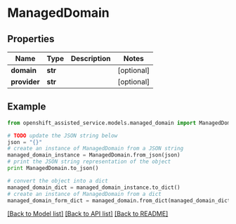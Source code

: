 # ManagedDomain


## Properties
Name | Type | Description | Notes
------------ | ------------- | ------------- | -------------
**domain** | **str** |  | [optional] 
**provider** | **str** |  | [optional] 

## Example

```python
from openshift_assisted_service.models.managed_domain import ManagedDomain

# TODO update the JSON string below
json = "{}"
# create an instance of ManagedDomain from a JSON string
managed_domain_instance = ManagedDomain.from_json(json)
# print the JSON string representation of the object
print ManagedDomain.to_json()

# convert the object into a dict
managed_domain_dict = managed_domain_instance.to_dict()
# create an instance of ManagedDomain from a dict
managed_domain_form_dict = managed_domain.from_dict(managed_domain_dict)
```
[[Back to Model list]](../README.md#documentation-for-models) [[Back to API list]](../README.md#documentation-for-api-endpoints) [[Back to README]](../README.md)


